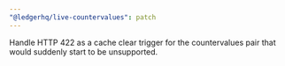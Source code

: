 ```yaml
---
"@ledgerhq/live-countervalues": patch
---
```


Handle HTTP 422 as a cache clear trigger for the countervalues pair that would suddenly start to be unsupported.
